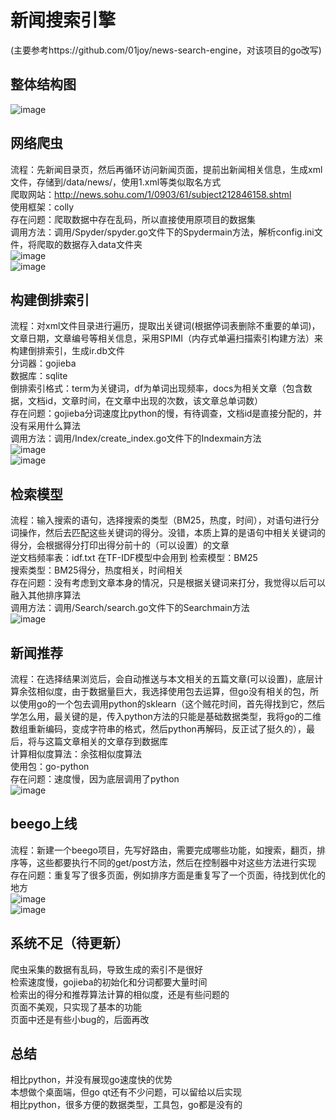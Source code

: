 # 新闻搜索引擎
(主要参考https://github.com/01joy/news-search-engine，对该项目的go改写)

## 整体结构图
![image](https://github.com/jcsdwj/NewsSearchEngine/blob/master/mdimg/1.jpg)
## 网络爬虫
流程：先新闻目录页，然后再循环访问新闻页面，提前出新闻相关信息，生成xml文件，存储到/data/news/，使用1.xml等类似取名方式  
爬取网站：http://news.sohu.com/1/0903/61/subject212846158.shtml  
使用框架：colly  
存在问题：爬取数据中存在乱码，所以直接使用原项目的数据集    
调用方法：调用/Spyder/spyder.go文件下的Spydermain方法，解析config.ini文件，将爬取的数据存入data文件夹    
![image](https://github.com/jcsdwj/NewsSearchEngine/blob/master/mdimg/2.jpg)  
![image](https://github.com/jcsdwj/NewsSearchEngine/blob/master/mdimg/3.jpg)

## 构建倒排索引
流程：对xml文件目录进行遍历，提取出关键词(根据停词表删除不重要的单词)，文章日期，文章编号等相关信息，采用SPIMI（内存式单遍扫描索引构建方法）来构建倒排索引，生成ir.db文件  
分词器：gojieba  
数据库：sqlite  
倒排索引格式：term为关键词，df为单词出现频率，docs为相关文章（包含数据，文档id，文章时间，在文章中出现的次数，该文章总单词数）  
存在问题：gojieba分词速度比python的慢，有待调查，文档id是直接分配的，并没有采用什么算法  
调用方法：调用/Index/create_index.go文件下的Indexmain方法  
![image](https://github.com/jcsdwj/NewsSearchEngine/blob/master/mdimg/4.jpg)  
![image](https://github.com/jcsdwj/NewsSearchEngine/blob/master/mdimg/5.jpg)

## 检索模型
流程：输入搜索的语句，选择搜索的类型（BM25，热度，时间），对语句进行分词操作，然后去匹配这些关键词的得分。没错，本质上算的是语句中相关关键词的得分，会根据得分打印出得分前十的（可以设置）的文章   
逆文档频率表：idf.txt  在TF-IDF模型中会用到
检索模型：BM25  
搜索类型：BM25得分，热度相关，时间相关  
存在问题：没有考虑到文章本身的情况，只是根据关键词来打分，我觉得以后可以融入其他排序算法  
调用方法：调用/Search/search.go文件下的Searchmain方法  
![image](https://github.com/jcsdwj/NewsSearchEngine/blob/master/mdimg/6.jpg)  

## 新闻推荐
流程：在选择结果浏览后，会自动推送与本文相关的五篇文章(可以设置)，底层计算余弦相似度，由于数据量巨大，我选择使用包去运算，但go没有相关的包，所以使用go的一个包去调用python的sklearn（这个贼花时间，首先得找到它，然后学怎么用，最关键的是，传入python方法的只能是基础数据类型，我将go的二维数组重新编码，变成字符串的格式，然后python再解码，反正试了挺久的），最后，将与这篇文章相关的文章存到数据库  
计算相似度算法：余弦相似度算法  
使用包：go-python  
存在问题：速度慢，因为底层调用了python  
![image](https://github.com/jcsdwj/NewsSearchEngine/blob/master/mdimg/7.jpg) 

## beego上线
流程：新建一个beego项目，先写好路由，需要完成哪些功能，如搜索，翻页，排序等，这些都要执行不同的get/post方法，然后在控制器中对这些方法进行实现  
存在问题：重复写了很多页面，例如排序方面是重复写了一个页面，待找到优化的地方  
![image](https://github.com/jcsdwj/NewsSearchEngine/blob/master/mdimg/8.jpg)  
![image](https://github.com/jcsdwj/NewsSearchEngine/blob/master/mdimg/9.jpg)  

## 系统不足（待更新）
爬虫采集的数据有乱码，导致生成的索引不是很好  
检索速度慢，gojieba的初始化和分词都要大量时间  
检索出的得分和推荐算法计算的相似度，还是有些问题的  
页面不美观，只实现了基本的功能  
页面中还是有些小bug的，后面再改   

## 总结
相比python，并没有展现go速度快的优势  
本想做个桌面端，但go qt还有不少问题，可以留给以后实现  
相比python，很多方便的数据类型，工具包，go都是没有的
